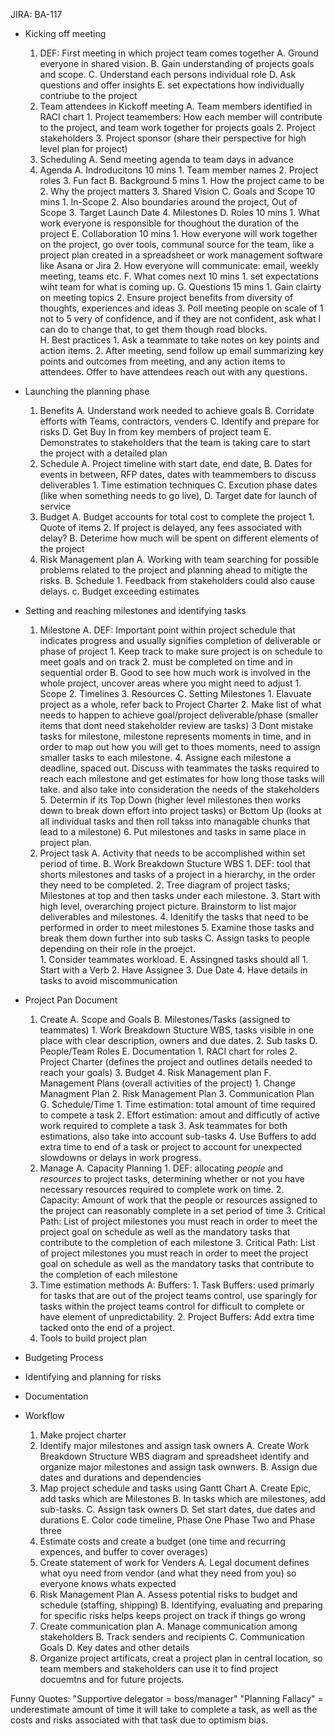 JIRA: BA-117

- Kicking off meeting
	1. DEF: First meeting in which project team comes together
		A. Ground everyone in shared vision. 
		B. Gain understanding of projects goals and scope. 
	    C. Understand each persons individual role 
		D. Ask questions and offer insights
		E. set expectations how individually contriube to the project
	2. Team attendees in Kickoff meeting
		A. Team members identified in RACI chart
			1. Project teamembers: How each member will contribute to the project, and team work together for projects goals
			2. Project stakeholders
			3. Project sponsor (share their perspective for high level plan for project)
	3. Scheduling 
		A. Send meeting agenda to team days in advance
	4. Agenda
		A. Indroducitons 10 mins
			1. Team member names
			2. Project roles
			3. Fun fact
		B. Background 5 mins
			1. How the project came to be
			2. Why the project matters
			3. Shared Vision
		C. Goals and Scope 10 mins
			1. In-Scope 
			2. Also boundaries around the project, Out of Scope
			3. Target Launch Date
			4. Milestones
		D. Roles 10 mins
			1. What work everyone is responsible for thoughout the duration of the project
		E. Collaboration 10 mins 
			1. How everyone will work together on the project, go over tools, communal source for the team, like a project plan created in a spreadsheet or work management software like Asana or Jira
			2. How everyone will communicate: email, weekly meeting, teams etc. 
		F. What comes next 10 mins
			1. set expectations wiht team for what is coming up. 
		G. Questions 15 mins
			1. Gain clairty on meeting topics
			2. Ensure project benefits from diversity of thoughts, experiences and ideas
			3. Poll meeting people on scale of 1 not to 5 very of confidence, and if they are not confident, ask what I can do to change that, to get them though road blocks.   
		H. Best practices
			1. Ask a teammate to take notes on key points and action items. 
			2. After meeting, send follow up email summarizing key points and outcomes from meeting, and any action items to attendees. Offer to have attendees reach out with any questions. 

- Launching the planning phase
	1. Benefits
		A. Understand work needed to achieve goals
		B. Corridate efforts with Teams, contractors, venders 
		C. Identify and prepare for risks
		D. Get Buy In from key members of project team
		E. Demonstrates to stakeholders that the team is taking care to start the project with a detailed plan
	2. Schedule
		A. Project timeline with start date, end date,
		B. Dates for events in between, RFP dates, dates with teammembers to discuss deliverables
			1. Time estimation techniques
		C. Excution phase dates (like when something needs to go live), 
		D. Target date for launch of service
	3. Budget
		A. Budget accounts for total cost to complete the project
			1. Quote of items 
			2. If project is delayed, any fees associated with delay?
		B. Deterime how much will be spent on different elements of the project
	4. Risk Management plan
		A. Working with team searching for possible problems related to the project and planning ahead to mitigte the risks.
		B. Schedule
			1. Feedback from stakeholders could also cause delays. 
		c. Budget exceeding estimates
- Setting and reaching milestones and identifying tasks
	1. Milestone
		A. DEF: Important point within project schedule that indicates progress and usually signifies completion of deliverable or phase of project
			1. Keep track to make sure project is on schedule to meet goals and on track
			2. must be completed on time and in sequential order
		B. Good to see how much work is involved in the whole project, uncover areas where you might need to adjust
			1. Scope
			2. Timelines
			3. Resources
		C. Setting Milestones
			1. Elavuate project as a whole, refer back to Project Charter
			2. Make list of what needs to happen to achieve goal/project deliverable/phase (smaller items that dont need stakeholder review are tasks)
			3 Dont mistake tasks for milestone, milestone represents moments in time, and in order to map out how you will get to thoes moments, need to assign smaller tasks to each milestone. 
			4. Assigne each milestone a deadline, spaced out. Discuss with teammates the tasks required to reach each milestone and get estimates for how long those tasks will take. and also take into consideration the needs of the stakeholders 
			5. Determin if its Top Down (higher level milestones then works down to break down effort into project tasks) or Bottom Up (looks at all individual tasks and then roll takss into managable chunks that lead to a milestone)
			6. Put milestones and tasks in same place in project plan.
	2. Project task
		A. Activity that needs to be accomplished within set period of time. 
		B. Work Breakdown Stucture WBS
			1. DEF: tool that shorts milestones and tasks of a project in a hierarchy, in the order they need to be completed. 
			2. Tree diagram of project tasks; Milestones at top and then tasks under each milestone.
			3. Start with high level, overarching project picture. Brainstorm to list major deliverables and milestones. 
			4. Idenitify the tasks that need to be performed in order to meet milestones
			5. Examine those tasks and break them down further into sub tasks
		C. Assign tasks to people depending on their role in the proejct.  
			1. Consider teammates workload. 
		E. Assingned tasks should all 
			1. Start with a Verb
			2. Have Assignee 
			3. Due Date
			4. Have details in tasks to avoid miscommunication 
- Project Pan Document 
	1. Create
		A. Scope and Goals
		B. Milestones/Tasks (assigned to teammates)
			1. Work Breakdown Stucture WBS, tasks visible in one place with clear description, owners and due dates.
			2. Sub tasks 
		D. People/Team Roles
		E. Documentation 
			1. RACI chart for roles
			2. Project Charter (defines the project and outlines details needed to reach your goals)
			3. Budget
			4. Risk Management plan
		F. Management Plans (overall activities of the project)
			1. Change Managment Plan
			2. Risk Management Plan
			3. Communication Plan
		G. Schedule/Time 
			1. Time estimation: total amount of time required to compete a task
			2. Effort estimation: amout and difficutly of active work required to complete a task
			3. Ask teammates for both estimations, also take into account sub-tasks
			4. Use Buffers to add extra time to end of a task or project to account for unexpected slowdowns or delays in work progress. 
	2. Manage
		A. Capacity Planning
			1. DEF: allocating *people* and *resources* to project tasks, determining whether or not you have necessary resources required to complete work on time. 
			2. Capacity: Amount of work that the people or resources assigned to the project can reasonably complete in a set period of time
			3. Critical Path: List of project milestones you must reach in order to meet the project goal on schedule as well as the mandatory tasks that contribute to the completion of each milestone
			3. Critical Path: List of project milestones you must reach in order to meet the project goal on schedule as well as the mandatory tasks that contribute to the completion of each milestone
	3. Time estimation methods
		A: Buffers:
			1. Task Buffers: used primarly for tasks that are out of the project teams control, use sparingly for tasks within the project teams control for difficult to complete or have element of unpredictability. 
			2. Project Buffers: Add extra time tacked onto the end of a project. 
	4. Tools to build project plan




- Budgeting Process
- Identifying and planning for risks
- Documentation 



- Workflow
	1. Make project charter
	2. Identify major milestones and assign task owners 
		A. Create Work Breakdown Structure WBS diagram and spreadsheet identify and organize major milestones and assign task ownwers. 
		B. Assign due dates and durations and dependencies
	3. Map project schedule and tasks using Gantt Chart
    A. Create Epic, add tasks which are Milestones
    B. In tasks which are milestones, add sub-tasks.
    C. Assign task owners
    D. Set start dates, due dates and durations
    E. Color code timeline, Phase One Phase Two and Phase three
	4. Estimate costs and create a budget (one time and recurring expences, and buffer to cover overages)
	5. Create statement of work for Venders
		A. Legal document defines what oyu need from vendor (and what they need from you) so everyone knows whats expected
	6. Risk Management Plan
		A. Assess potential risks to budget and schedule (staffing, shipping)
		B. Identifying, evaluating and preparing for specific risks helps keeps project on track if things go wrong
	7. Create communication plan
		A. Manage communication among stakeholders
		B. Track senders and recipients
		C. Communication Goals
		D. Key dates and other details
	8. Organize project artificats, creat a project plan in central location, so team members and stakeholders can use it to find project docuemtns and for future projects. 
		

Funny Quotes:
"Supportive delegator = boss/manager"
"Planning Fallacy" = underestimate amount of time it will take to complete a task, as well as the costs and risks associated with that task due to optimism bias. 
